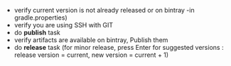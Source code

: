 * verify current version is not already released or on bintray -in gradle.properties)
* verify you are using SSH with GIT
* do **publish** task
* verify artifacts are available on bintray, Publish them
* do **release** task (for minor release, press Enter for suggested versions : release version = current, new version = current + 1)
